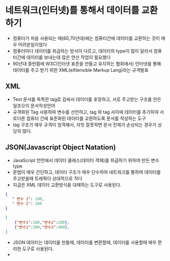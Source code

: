 # 네트워크(인터넷)를 통해서 데이터를 교환하기

- 컴퓨터가 처음 사용되는 때(60,70년대)에는 컴퓨터간에 데이터를 교환하는 것이 매우 어려운일이었다
- 컴퓨터마다 데이터를 취급하는 방식이 다르고, 데이터의 type이 많이 달라서 컴퓨터간에 데이터를 보내는데 많은 연산 작업이
  필요했다
- 90년대 중반쯤에 W3C(인터넷 표준을 만들고 유지하는 협회에서) 인터넷을 통해 데이터를 주고 받기 위한 XML(eXtensible Markup Lang)라는 규격발표

## XML

- Text 문서를 독특한 tag로 감싸서 데이터를 포장하고, 서로 주고받는 구조를 만든 일조으이 문서작성언어
- 규격화된 Tag 사용하여 변수를 선언하고, tag 와 tag 사이에 데이터를 추가하여 서로다른 컴퓨터 간에 표준화된 데이터를 교환하도록 문서를 작성하는 도구
- tag 구조가 매우 규격이 엄격해서, 자칫 잘못하면 문서 전체가 손상되는 경우가 상당히 많다.

## JSON(Javascript Object Natation)

- JavaScript 언언에서 데이터 클래스(데이터 객체)를 취급하기 위하여 만든 변수 type
- 문법이 매우 간단하고, 데이터 구조가 매우 단수하여 네트워크를 통하여 데이터를 주고받을때 트래픽이 상대적으로 작다
- 지금은 XML 데이터 교환방식을 대체하는 도구로 사용된다.

```json
{
   " 변수 1": 100,
   " 변수 2": 200
}

[
    {"변수1":100,"변수2":200},
    {"변수1":300,"변수2":400},
]
```

- JSON 데이터는 데이터를 만들때, 데이터를 변환할때, 데이터를 사용할때 매우 편리한 도구로 사용된다.
-
